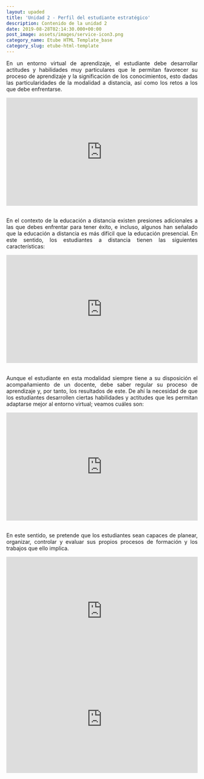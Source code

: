 ```yaml
---
layout: upaded
title: 'Unidad 2 - Perfil del estudiante estratégico'
description: Contenido de la unidad 2
date: 2019-08-28T02:14:30.000+00:00
post_image: assets/images/service-icon3.png
category_name: Etube HTML Template_base
category_slug: etube-html-template
---
```

<p align="justify">En un entorno virtual de aprendizaje, el estudiante debe desarrollar actitudes y habilidades muy particulares que le permitan favorecer su proceso de aprendizaje y la significación de los conocimientos, esto dadas las particularidades de la modalidad a distancia, así como los retos a los que debe enfrentarse. </p>
<div style="width: 100%;"><div style="position: relative; padding-bottom: 56.25%; padding-top: 0; height: 0;"><iframe frameborder="0" width="1200px" height="675px" style="position: absolute; top: 0; left: 0; width: 100%; height: 100%;" src="https://view.genial.ly/5d670cf56e51fb0fe247cd93" type="text/html" allowscriptaccess="always" allowfullscreen="true" scrolling="yes" allownetworking="all"></iframe> </div> </div>
<br/>
<p align="justify">En el contexto de la educación a distancia existen presiones adicionales a las que debes enfrentar para tener éxito, e incluso, algunos han señalado que la educación a distancia es más difícil que la educación presencial. En este sentido, los estudiantes a distancia tienen las siguientes características:</p>
<div style="width: 100%;"><div style="position: relative; padding-bottom: 56.25%; padding-top: 0; height: 0;"><iframe frameborder="0" width="1200px" height="675px" style="position: absolute; top: 0; left: 0; width: 100%; height: 100%;" src="https://view.genial.ly/5d6710c20355470fc736cf25" type="text/html" allowscriptaccess="always" allowfullscreen="true" scrolling="yes" allownetworking="all"></iframe> </div> </div>
<br/>
<p align="justify">Aunque el estudiante en esta modalidad siempre tiene a su disposición el acompañamiento de un docente, debe saber regular su proceso de aprendizaje y, por tanto, los resultados de este. De ahí la necesidad de que los estudiantes desarrollen ciertas habilidades y actitudes que les permitan adaptarse mejor al entorno virtual; veamos cuáles son:</p>
<div style="width: 100%;"><div style="position: relative; padding-bottom: 56.25%; padding-top: 0; height: 0;"><iframe frameborder="0" width="1200px" height="675px" style="position: absolute; top: 0; left: 0; width: 100%; height: 100%;" src="https://view.genial.ly/5d682b307d814b1002902f44" type="text/html" allowscriptaccess="always" allowfullscreen="true" scrolling="yes" allownetworking="all"></iframe> </div> </div>
<br/>
<p align="justify">En este sentido, se pretende que los estudiantes sean capaces de planear, organizar, controlar y evaluar sus propios procesos de formación y los trabajos que ello implica. </p>
<div style="width: 100%;"><div style="position: relative; padding-bottom: 56.25%; padding-top: 0; height: 0;"><iframe frameborder="0" width="1200px" height="675px" style="position: absolute; top: 0; left: 0; width: 100%; height: 100%;" src="https://view.genial.ly/5d6842e8d705a10ff8646626" type="text/html" allowscriptaccess="always" allowfullscreen="true" scrolling="yes" allownetworking="all"></iframe> </div> </div>
<div style="width: 100%;"><div style="position: relative; padding-bottom: 56.25%; padding-top: 0; height: 0;"><iframe frameborder="0" width="1200px" height="675px" style="position: absolute; top: 0; left: 0; width: 100%; height: 100%;" src="https://view.genial.ly/5d683d6bd705a10ff8646542" type="text/html" allowscriptaccess="always" allowfullscreen="true" scrolling="yes" allownetworking="all"></iframe> </div> </div>

